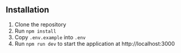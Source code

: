 



## Installation
1. Clone the repository
1. Run `npm install`
1. Copy `.env.example` into `.env`
1. Run `npm run dev` to start the application at http://localhost:3000

